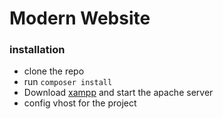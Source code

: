 # Modern Website

### **installation**
- clone the repo
- run `composer install`
- Download [xampp](https://sourceforge.net/projects/xampp/) and start the apache server
- config vhost for the project